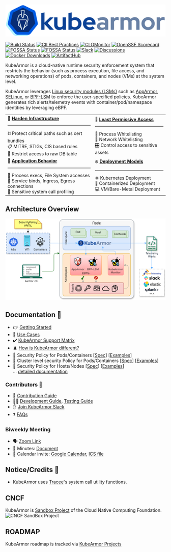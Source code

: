 ![](.gitbook/assets/logo.png)

[![Build Status](https://github.com/kubearmor/KubeArmor/actions/workflows/ci-go.yml/badge.svg)](https://github.com/kubearmor/KubeArmor/actions/workflows/ci-go.yml/)
[![CII Best Practices](https://bestpractices.coreinfrastructure.org/projects/5401/badge)](https://bestpractices.coreinfrastructure.org/projects/5401)
[![CLOMonitor](https://img.shields.io/endpoint?url=https://clomonitor.io/api/projects/cncf/kubearmor/badge)](https://clomonitor.io/projects/cncf/kubearmor)
[![OpenSSF Scorecard](https://api.securityscorecards.dev/projects/github.com/kubearmor/kubearmor/badge)](https://securityscorecards.dev/viewer/?uri=github.com/kubearmor/KubeArmor)
[![FOSSA Status](https://app.fossa.com/api/projects/git%2Bgithub.com%2Fkubearmor%2FKubeArmor.svg?type=shield&issueType=license)](https://app.fossa.com/projects/git%2Bgithub.com%2Fkubearmor%2FKubeArmor?ref=badge_shield)
[![FOSSA Status](https://app.fossa.com/api/projects/git%2Bgithub.com%2Fkubearmor%2FKubeArmor.svg?type=shield&issueType=security)](https://app.fossa.com/projects/git%2Bgithub.com%2Fkubearmor%2FKubeArmor?ref=badge_shield)
[![Slack](https://img.shields.io/badge/Join%20Our%20Community-Slack-blue)](https://cloud-native.slack.com/archives/C02R319HVL3)
[![Discussions](https://img.shields.io/badge/Got%20Questions%3F-Chat-Violet)](https://github.com/kubearmor/KubeArmor/discussions)
[![Docker Downloads](https://img.shields.io/docker/pulls/kubearmor/kubearmor)](https://hub.docker.com/r/kubearmor/kubearmor)
[![ArtifactHub](https://img.shields.io/badge/ArtifactHub-KubeArmor-blue?logo=artifacthub&labelColor=grey&color=green)](https://artifacthub.io/packages/search?kind=19)

KubeArmor is a cloud-native runtime security enforcement system that restricts the behavior \(such as process execution, file access, and networking operations\) of pods, containers, and nodes (VMs) at the system level.

KubeArmor leverages [Linux security modules \(LSMs\)](https://en.wikipedia.org/wiki/Linux_Security_Modules) such as [AppArmor](https://en.wikipedia.org/wiki/AppArmor), [SELinux](https://en.wikipedia.org/wiki/Security-Enhanced_Linux), or [BPF-LSM](https://docs.kernel.org/bpf/prog_lsm.html) to enforce the user-specified policies. KubeArmor generates rich alerts/telemetry events with container/pod/namespace identities by leveraging eBPF.

|  |   |
|:---|:---|
| :muscle: **[Harden Infrastructure](getting-started/hardening_guide.md)** <hr>:chains: Protect critical paths such as cert bundles <br>:clipboard: MITRE, STIGs, CIS based rules <br>:left_luggage: Restrict access to raw DB table | :ring: **[Least Permissive Access](getting-started/least_permissive_access.md)** <hr>:traffic_light: Process Whitelisting <br>:traffic_light: Network Whitelisting <br>:control_knobs: Control access to sensitive assets |
| :telescope: **[Application Behavior](getting-started/workload_visibility.md)** <hr>:dna: Process execs, File System accesses <br>:compass: Service binds, Ingress, Egress connections <br>:microscope: Sensitive system call profiling | :snowflake: **[Deployment Models](getting-started/deployment_models.md)** <hr>:wheel_of_dharma: Kubernetes Deployment<br>:whale2: Containerized Deployment<br>:computer: VM/Bare-Metal Deployment |

## Architecture Overview

![KubeArmor High Level Design](.gitbook/assets/kubearmor_overview.png)

## Documentation :notebook:

* :point_right: [Getting Started](getting-started/deployment_guide.md)
* :dart: [Use Cases](getting-started/use-cases/hardening.md)
* :heavy_check_mark: [KubeArmor Support Matrix](getting-started/support_matrix.md)
* :chess_pawn: [How is KubeArmor different?](getting-started/differentiation.md)
* :scroll: Security Policy for Pods/Containers [[Spec](getting-started/security_policy_specification.md)] [[Examples](getting-started/security_policy_examples.md)]
* :scroll: Cluster level security Policy for Pods/Containers [[Spec](getting-started/cluster_security_policy_specification.md)] [[Examples](getting-started/cluster_security_policy_examples.md)]
* :scroll: Security Policy for Hosts/Nodes [[Spec](getting-started/host_security_policy_specification.md)] [[Examples](getting-started/host_security_policy_examples.md)]<br>
... [detailed documentation](https://docs.kubearmor.io/kubearmor/)

### Contributors :busts_in_silhouette:

* :blue_book: [Contribution Guide](contribution/contribution_guide.md)
* :technologist: [Development Guide](contribution/development_guide.md), [Testing Guide](contribution/testing_guide.md)
* :raised_hand: [Join KubeArmor Slack](https://cloud-native.slack.com/archives/C02R319HVL3)
* :question: [FAQs](getting-started/FAQ.md)

### Biweekly Meeting

- :speaking_head: [Zoom Link](http://zoom.kubearmor.io)
- :page_facing_up: Minutes: [Document](https://docs.google.com/document/d/1IqIIG9Vz-PYpbUwrH0u99KYEM1mtnYe6BHrson4NqEs/edit)
- :calendar: Calendar invite: [Google Calendar](http://www.google.com/calendar/event?action=TEMPLATE&dates=20220210T150000Z%2F20220210T153000Z&text=KubeArmor%20Community%20Call&location=&details=%3Ca%20href%3D%22https%3A%2F%2Fdocs.google.com%2Fdocument%2Fd%2F1IqIIG9Vz-PYpbUwrH0u99KYEM1mtnYe6BHrson4NqEs%2Fedit%22%3EMinutes%20of%20Meeting%3C%2Fa%3E%0A%0A%3Ca%20href%3D%22%20http%3A%2F%2Fzoom.kubearmor.io%22%3EZoom%20Link%3C%2Fa%3E&recur=RRULE:FREQ=WEEKLY;INTERVAL=2;BYDAY=TH&ctz=Asia/Calcutta), [ICS file](getting-started/resources/KubeArmorMeetup.ics)

## Notice/Credits :handshake:

- KubeArmor uses [Tracee](https://github.com/aquasecurity/tracee/)'s system call utility functions.

## CNCF

KubeArmor is [Sandbox Project](https://www.cncf.io/projects/kubearmor/) of the Cloud Native Computing Foundation.
![CNCF SandBox Project](.gitbook/assets/cncf-sandbox.png)

## ROADMAP

KubeArmor roadmap is tracked via [KubeArmor Projects](https://github.com/orgs/kubearmor/projects?query=is%3Aopen)
